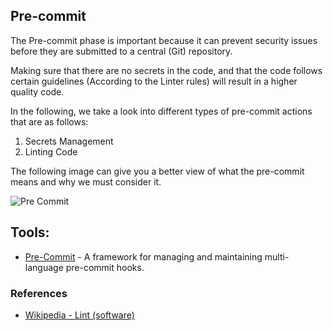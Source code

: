 ## Pre-commit

The Pre-commit phase is important because it can prevent security issues before they are submitted to a central (Git) repository.

Making sure that there are no secrets in the code, and that the code follows certain guidelines (According to the Linter rules) will result in a higher quality code.

In the following, we take a look into different types of pre-commit actions that are as follows:
1. Secrets Management
2. Linting Code


The following image can give you a better view of what the pre-commit means and why we must consider it. 

![Pre Commit](/documents/assets/images/pre-commit.png)

## Tools:

+ [Pre-Commit](https://pre-commit.com/) - A framework for managing and maintaining multi-language pre-commit hooks.


### References

+ [Wikipedia - Lint (software)](https://en.wikipedia.org/wiki/Lint_(software))